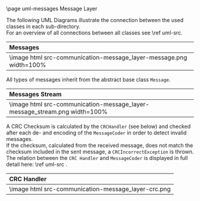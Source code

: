 \page uml-messages Message Layer

The following UML Diagrams illustrate the connection between the used classes in each sub-directory.  
For an overview of all connections between all classes see \ref uml-src.

| Messages |
| :---- |
| \image html src-communication-message_layer-message.png width=100% |

All types of messages inherit from the abstract base class `Message`.

| Messages Stream |
| :---- |
| \image html src-communication-message_layer-message_stream.png width=100% |

A CRC Checksum is calculated by the `CRCHandler` (see below) and checked after each de- and encoding of
the `MessageCoder` in order to detect invalid messages.  
If the checksum, calculated from the received message, does not match the checksum included in the sent message, a
`CRCIncorrectException` is thrown.  
The relation between the `CRC Handler` and `MessageCoder` is displayed in full detail here: \ref uml-src .

| CRC Handler |
| :---- |
| \image html src-communication-message_layer-crc.png |
